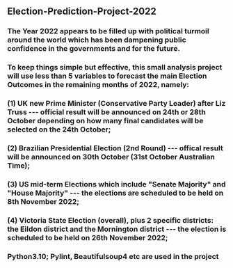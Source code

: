 ## Election-Prediction-Project-2022
### The Year 2022 appears to be filled up with political turmoil around the world which has been dampening public confidence in the governments and for the future.
### To keep things simple but effective, this small analysis project will use less than 5 variables to forecast the main Election Outcomes in the remaining months of 2022, namely:
### (1) UK new Prime Minister (Conservative Party Leader) after Liz Truss --- official result will be announced on 24th or 28th October depending on how many final candidates will be selected on the 24th October;
### (2) Brazilian Presidential Election (2nd Round) --- offical result will be announced on 30th October (31st October Australian Time);
### (3) US mid-term Elections which include "Senate Majority" and "House Majority" --- the elections are scheduled to be held on 8th November 2022;
### (4) Victoria State Election (overall), plus 2 specific districts: the Eildon district and the Mornington district --- the election is scheduled to be held on 26th November 2022;


### Python3.10; Pylint, Beautifulsoup4 etc are used in the project
